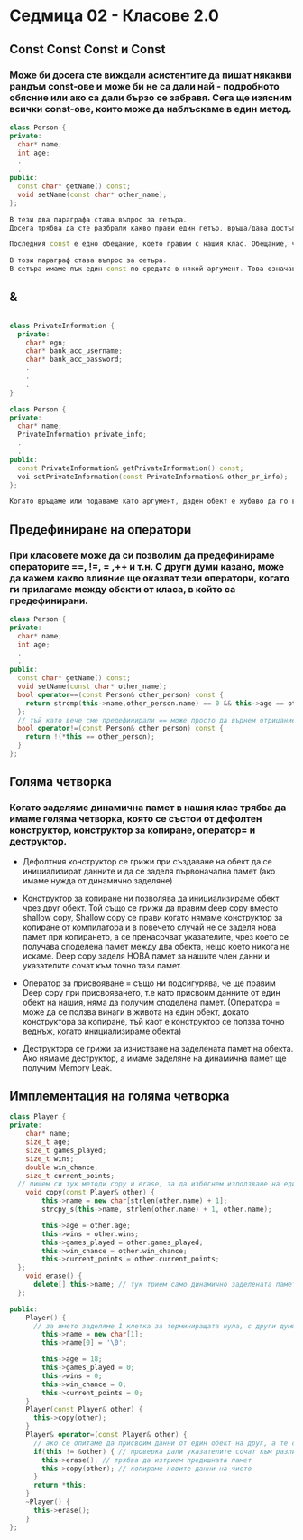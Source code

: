 # Седмица 02 - Класове 2.0

## Const Const Const и Const 
### Може би досега сте виждали асистентите да пишат някакви рандъм const-ове и може би не са дали най - подробното обясние или ако са дали бързо се забравя. Сега ще изясним всички const-ове, които може да наблъскаме в един метод.

```c++
class Person {
private:
  char* name;
  int age;
  .
  .
public:
  const char* getName() const;
  void setName(const char* other_name);
};

В тези два параграфа става въпрос за гетъра.
Досега трябва да сте разбрали какво прави един гетър, връща/дава достъп до конкретна член данна. Първият const преди char* само казва, че ще върнем константен символен низ този const ни защитава от това, че може да върнем някоя член данна и директно да я променим във въшния свят, което ще разбие тотално Енкапсулацията ни, буквално ще стане като директен достъп до нея. 

Последния const е едно обещание, което правим с нашия клас. Обещание, че във този метод ние НЯМА да променяме нашите член данни. Най - лесно се помни по следния начин: ако се очаква модифицираме някоя член данна в метода не го пишем, ако няма да се очаква да модифицираме член данните по - добре да го напишем. В гетъра ще имаме просто return this->name; което не модифицира нищо.

В този параграф става въпрос за сетъра.
В сетъра имаме пък един const по средата в някой аргумент. Това означава, че обещаваме, че вътре в метода ние НЯМА да променяме аргументите.
```

## &
```c++

class PrivateInformation {
  private:
    char* egn;
    char* bank_acc_username;
    char* bank_acc_password;
    .
    .
    .
}

class Person {
private:
  char* name;
  PrivateInformation private_info;
  .
  .
public:
  const PrivateInformation& getPrivateInformation() const;
  voi setPrivateInformation(const PrivateInformation& other_pr_info);
};

Когато връщаме или подаваме като аргумент, даден обект е хубаво да го връщаме и подаваме по референция (т.е да не правим копие), ОСВЕН ако нямаме нужда точно от копие на дадения обект (при връщане).

```

## Предефиниране на оператори
### При класовете може да си позволим да предефинираме операторите ==, !=, = ,++ и т.н. С други думи казано, може да кажем какво влияние ще оказват тези оператори, когато ги прилагаме между обекти от класа, в който са предефинирани.

```c++
class Person {
private:
  char* name;
  int age;
  .
  .
public:
  const char* getName() const;
  void setName(const char* other_name);
  bool operator==(const Person& other_person) const {
    return strcmp(this->name,other_person.name) == 0 && this->age == other_person.age;
  };
  // тъй като вече сме предефинирали == може просто да върнем отрицанието му за != 
  bool operator!=(const Person& other_person) const {
    return !(*this == other_person); 
  }
};
```

## Голяма четворка 
### Когато заделяме динамична памет в нашия клас трябва да имаме голяма четворка, която се състои от дефолтен конструктор, конструктор за копиране, оператор= и деструктор. 
- Дефолтния конструктор се грижи при създаване на обект да се инициализират данните и да се заделя първоначална памет (ако имаме нужда от динамично заделяне)

- Конструктор за копиране ни позволява да инициализираме обект чрез друг обект.
Той също се грижи да правим deep copy вместо shallow copy, Shallow copy се прави когато нямаме конструктор за копиране от компилатора и в повечето случай не се заделя нова памет при копирането, а се пренасочват указателите, чрез което се получава споделена памет между два обекта, нещо което никога не искаме. Deep copy заделя НОВА памет за нашите член данни и указателите сочат към точно тази памет.

- Оператор за присвояване = също ни подсигурява, че ще правим Deep copy при присвояването, т.е като присвоим данните от един обект на нашия, няма да получим споделена памет. (Оператора = може да се ползва винаги в живота на един обект, докато конструктора за копиране, тъй каот е конструктор се ползва точно веднъж, когато инициализираме обекта)

- Деструктора се грижи за изчистване на заделената памет на обекта. Ако нямаме деструктор, а имаме заделяне на динамична памет ще получим Memory Leak. 

## Имплементация на голяма четворка
``` c++
class Player {
private:
	char* name;
	size_t age;
	size_t games_played;
	size_t wins;
	double win_chance;
	size_t current_points;
  // пишем си тук методи copy и erase, за да избегнем използване на един и същ код на няколко места.
	void copy(const Player& other) {
    	this->name = new char[strlen(other.name) + 1];
	    strcpy_s(this->name, strlen(other.name) + 1, other.name);

	    this->age = other.age;
	    this->wins = other.wins;
	    this->games_played = other.games_played;
	    this->win_chance = other.win_chance;
	    this->current_points = other.current_points;
  };
	void erase() {
      delete[] this->name; // тук трием само динамично заделената памет
  };

public:
    Player() {
      // за името заделяме 1 клетка за терминиращата нула, с други думи при инициализиция без данни ще имаме играч с име "".
        this->name = new char[1]; 
	    this->name[0] = '\0';

	    this->age = 18;
  	    this->games_played = 0;
	    this->wins = 0;
	    this->win_chance = 0;
	    this->current_points = 0;
    }
    Player(const Player& other) {
      this->copy(other);
    }
    Player& operator=(const Player& other) {
      // ако се опитаме да присвоим данни от един обект на друг, а те са един и същи обект ще получим грешка без тази проверка.
      if(this != &other) { // проверка дали указателите сочат към различни места
        this->erase(); // трябва да изтрием предишната памет
        this->copy(other); // копираме новите данни на чисто
      }
      return *this;
    }
    ~Player() {
      this->erase();
    }
};
```